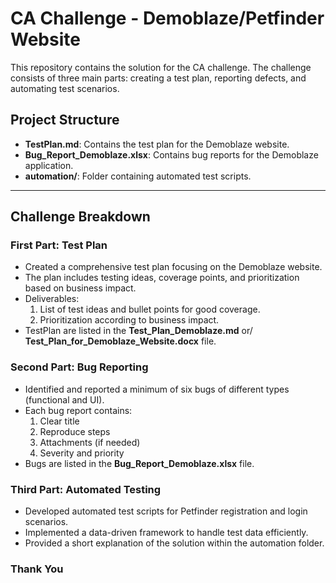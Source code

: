 # CA Challenge - Demoblaze/Petfinder Website

This repository contains the solution for the CA challenge. The challenge consists of three main parts: creating a test plan, reporting defects, and automating test scenarios.

## Project Structure
- **TestPlan.md**: Contains the test plan for the Demoblaze website.
- **Bug_Report_Demoblaze.xlsx**: Contains bug reports for the Demoblaze application.
- **automation/**: Folder containing automated test scripts.

---

## Challenge Breakdown

### First Part: Test Plan
- Created a comprehensive test plan focusing on the Demoblaze website.
- The plan includes testing ideas, coverage points, and prioritization based on business impact.
- Deliverables:
  1. List of test ideas and bullet points for good coverage.
  2. Prioritization according to business impact.
- TestPlan are listed in the **Test_Plan_Demoblaze.md** or/ **Test_Plan_for_Demoblaze_Website.docx** file.


### Second Part: Bug Reporting
- Identified and reported a minimum of six bugs of different types (functional and UI).
- Each bug report contains:
  1. Clear title
  2. Reproduce steps
  3. Attachments (if needed)
  4. Severity and priority
- Bugs are listed in the **Bug_Report_Demoblaze.xlsx** file.

### Third Part: Automated Testing
- Developed automated test scripts for Petfinder registration and login scenarios.
- Implemented a data-driven framework to handle test data efficiently.
- Provided a short explanation of the solution within the automation folder.

### Thank You


